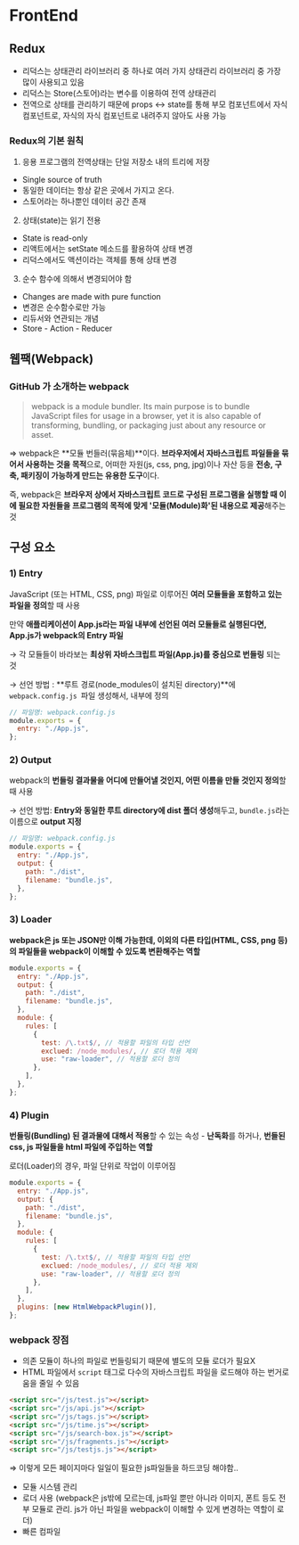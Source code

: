 # FrontEnd

## Redux

- 리덕스는 상태관리 라이브러리 중 하나로 여러 가지 상태관리 라이브러리 중 가장 많이 사용되고 있음
- 리덕스는 Store(스토어)라는 변수를 이용하여 전역 상태관리
- 전역으로 상태를 관리하기 때문에 props <-> state를 통해 부모 컴포넌트에서 자식 컴포넌트로, 자식의 자식 컴포넌트로 내려주지 않아도 사용 가능

### Redux의 기본 원칙

1. 응용 프로그램의 전역상태는 단일 저장소 내의 트리에 저장

- Single source of truth
- 동일한 데이터는 항상 같은 곳에서 가지고 온다.
- 스토어라는 하나뿐인 데이터 공간 존재

2. 상태(state)는 읽기 전용

- State is read-only
- 리액트에서는 setState 메소드를 활용하여 상태 변경
- 리덕스에서도 액션이라는 객체를 통해 상태 변경

3. 순수 함수에 의해서 변경되어야 함

- Changes are made with pure function
- 변경은 순수함수로만 가능
- 리듀서와 연관되는 개념
- Store - Action - Reducer

## 웹팩(Webpack)

### GitHub 가 소개하는 webpack

> webpack is a module bundler. Its main purpose is to bundle JavaScript files for usage in a browser, yet it is also capable of transforming, bundling, or packaging just about any resource or asset.

⇒ webpack은 **모듈 번들러(묶음체)**이다. **브라우저에서 자바스크립트 파일들을 묶어서 사용하는 것을 목적**으로, 어떠한 자원(js, css, png, jpg)이나 자산 등을 **전송, 구축, 패키징이 가능하게 만드는 유용한 도구**이다.

즉, webpack은 **브라우저 상에서 자바스크립트 코드로 구성된 프로그램을 실행할 때 이에 필요한 자원들을 프로그램의 목적에 맞게 '모듈(Module)화'된 내용으로 제공**해주는 것

## 구성 요소

### 1) Entry

JavaScript (또는 HTML, CSS, png) 파일로 이루어진 **여러 모듈들을 포함하고 있는 파일을 정의**할 때 사용

만약 **애플리케이션이 App.js라는 파일 내부에 선언된 여러 모듈들로 실행된다면, App.js가 webpack의 Entry 파일**

→ 각 모듈들이 바라보는 **최상위 자바스크립트 파일(App.js)를 중심으로 번들링** 되는 것

→ 선언 방법 : **루트 경로(node_modules이 설치된 directory)**에 `webpack.config.js `파일 생성해서, 내부에 정의

```jsx
// 파일명: webpack.config.js
module.exports = {
  entry: "./App.js",
};
```

### 2) Output

webpack의 **번들링 결과물을 어디에 만들어낼 것인지, 어떤 이름을 만들 것인지 정의**할 때 사용

→ 선언 방법: **Entry와 동일한 루트 directory에 dist 폴더 생성**해두고, `bundle.js`라는 이름으로 **output 지정**

```jsx
// 파일명: webpack.config.js
module.exports = {
  entry: "./App.js",
  output: {
    path: "./dist",
    filename: "bundle.js",
  },
};
```

### 3) Loader

**webpack은 js 또는 JSON만 이해 가능한데, 이외의 다른 타입(HTML, CSS, png 등)의 파일들을 webpack이 이해할 수 있도록 변환해주는 역할**

```jsx
module.exports = {
  entry: "./App.js",
  output: {
    path: "./dist",
    filename: "bundle.js",
  },
  module: {
    rules: [
      {
        test: /\.txt$/, // 적용할 파일의 타입 선언
        exclued: /node_modules/, // 로더 적용 제외
        use: "raw-loader", // 적용할 로더 정의
      },
    ],
  },
};
```

### 4) Plugin

**번들링(Bundling) 된 결과물에 대해서 적용**할 수 있는 속성 - **난독화**를 하거나, **번들된 css, js 파일들을 html 파일에 주입하는 역할**

로더(Loader)의 경우, 파일 단위로 작업이 이루어짐

```jsx
module.exports = {
  entry: "./App.js",
  output: {
    path: "./dist",
    filename: "bundle.js",
  },
  module: {
    rules: [
      {
        test: /\.txt$/, // 적용할 파일의 타입 선언
        exclued: /node_modules/, // 로더 적용 제외
        use: "raw-loader", // 적용할 로더 정의
      },
    ],
  },
  plugins: [new HtmlWebpackPlugin()],
};
```

### webpack 장점

- 의존 모듈이 하나의 파일로 번들링되기 때문에 별도의 모듈 로더가 필요X
- HTML 파일에서 `script` 태그로 다수의 자바스크립트 파일을 로드해야 하는 번거로움을 줄일 수 있음

```html
<script src="/js/test.js"></script>
<script src="/js/api.js"></script>
<script src="/js/tags.js"></script>
<script src="/js/time.js"></script>
<script src="/js/search-box.js"></script>
<script src="/js/fragments.js"></script>
<script src="/js/testjs.js"></script>
```

⇒ 이렇게 모든 페이지마다 일일이 필요한 js파일들을 하드코딩 해야함..

- 모듈 시스템 관리
- 로더 사용
  (webpack은 js밖에 모르는데, js파일 뿐만 아니라 이미지, 폰트 등도 전부 모듈로 관리. js가 아닌 파일을 webpack이 이해할 수 있게 변경하는 역할이 로더)
- 빠른 컴파일
